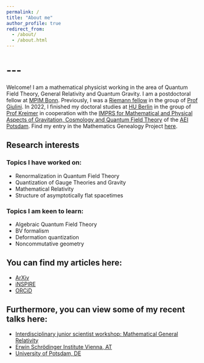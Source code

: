 ```yaml
---
permalink: /
title: "About me"
author_profile: true
redirect_from: 
  - /about/
  - /about.html
---
```




# ---

Welcome! I am a mathematical physicist working in the area of Quantum Field Theory, General Relativity and Quantum Gravity. I am a postdoctoral fellow at [MPIM Bonn](https://www.mpim-bonn.mpg.de). Previously, I was a [Riemann fellow](https://www.rc.uni-hannover.de/en/) in the group of [Prof Giulini](https://www.itp.uni-hannover.de/de/ag/giulini/). In 2022, I finished my doctoral studies at [HU Berlin](https://www2.mathematik.hu-berlin.de/~maphy/) in the group of [Prof Kreimer](https://www2.mathematik.hu-berlin.de/~kreimer/) in cooperation with the [IMPRS for Mathematical and Physical Aspects of Gravitation, Cosmology and Quantum Field Theory](https://www.imprs-gcq.aei.mpg.de) of the [AEI Potsdam](https://www.aei.mpg.de). Find my entry in the Mathematics Genealogy Project [here](https://www.mathgenealogy.org/id.php?id=291529).


## Research interests

### Topics I have worked on:
* Renormalization in Quantum Field Theory
* Quantization of Gauge Theories and Gravity
* Mathematical Relativity
* Structure of asymptotically flat spacetimes

### Topics I am keen to learn:
* Algebraic Quantum Field Theory
* BV formalism
* Deformation quantization
* Noncommutative geometry


## You can find my articles here:

* [ArXiv](https://arxiv.org/a/prinz_d_1.html)
* [iNSPIRE](https://inspirehep.net/authors/1487358)
* [ORCiD](https://orcid.org/0000-0001-7089-8870)


## Furthermore, you can view some of my recent talks here:

* [Interdisciplinary junior scientist workshop: Mathematical General Relativity](https://mediaup.uni-potsdam.de/Play/48577)
* [Erwin Schrödinger Institute Vienna, AT](https://youtu.be/beUsX0497DE)
* [University of Potsdam, DE](https://youtu.be/OtAfPwqOlqA)
